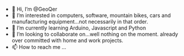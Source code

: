 - 👋 Hi, I’m @GeoQer
- 👀 I’m interested in computers, software, mountain bikes, cars and manufacturing equipment...not necessarily in that order.
- 🌱 I’m currently learning Arduino, Javascript and Python
- 💞️ I’m looking to collaborate on...well nothing on the moment. already over committed with home and work projects.
- 📫 How to reach me ...

<!---
GeoQer/GeoQer is a ✨ special ✨ repository because its `README.md` (this file) appears on your GitHub profile.
You can click the Preview link to take a look at your changes.
--->
